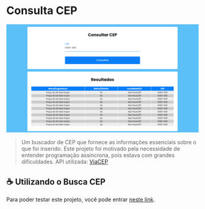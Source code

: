 # Consulta CEP

<img src="preview.png" alt="Consulta CEP">

> Um buscador de CEP que fornece as informações essenciais sobre o que foi inserido. Este projeto foi motivado pela necessidade de entender programação assíncrona, pois estava com grandes dificuldades.
API utilizada: [ViaCEP](https://viacep.com.br/)

## ☕ Utilizando o Busca CEP

Para poder testar este projeto, você pode entrar [neste link](https://brunoandradeprj.netlify.app/consulta%20cep/pages/).
